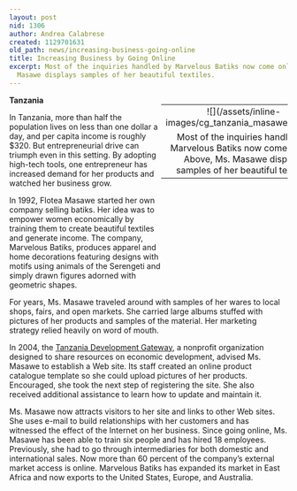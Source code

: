 ```yaml
---
layout: post
nid: 1306
author: Andrea Calabrese
created: 1129701631
old_path: news/increasing-business-going-online
title: Increasing Business by Going Online
excerpt: Most of the inquiries handled by Marvelous Batiks now come online. Above, Ms.
  Masawe displays samples of her beautiful textiles.
---
```


<table align="right" border="0" style="width:229px;height:312px;"><tbody><tr><td align="center" valign="middle">![](/assets/inline-images/cg_tanzania_masawe_01.jpg)</td></tr><tr><td align="center" valign="bottom">Most of the inquiries handled by Marvelous Batiks now come online. Above, Ms. Masawe displays samples of her beautiful textiles.</td></tr></tbody></table>

**Tanzania**

In Tanzania, more than half the population lives on less than one dollar a day, and per capita income is roughly $320. But entrepreneurial drive can triumph even in this setting. By adopting high-tech tools, one entrepreneur has increased demand for her products and watched her business grow.

In 1992, Flotea Masawe started her own company selling batiks. Her idea was to empower women economically by training them to create beautiful textiles and generate income. The company, Marvelous Batiks, produces apparel and home decorations featuring designs with motifs using animals of the Serengeti and simply drawn figures adorned with geometric shapes.

For years, Ms. Masawe traveled around with samples of her wares to local shops, fairs, and open markets. She carried large albums stuffed with pictures of her products and samples of the material. Her marketing strategy relied heavily on word of mouth.

In 2004, the [Tanzania Development Gateway](http://www.tanzaniagateway.org/ "Tanzania CG"), a nonprofit organization designed to share resources on economic development, advised Ms. Masawe to establish a Web site. Its staff created an online product catalogue template so she could upload pictures of her products. Encouraged, she took the next step of registering the site. She also received additional assistance to learn how to update and maintain it.

Ms. Masawe now attracts visitors to her site and links to other Web sites. She uses e-mail to build relationships with her customers and has witnessed the effect of the Internet on her business. Since going online, Ms. Masawe has been able to train six people and has hired 18 employees. Previously, she had to go through intermediaries for both domestic and international sales. Now more than 60 percent of the company’s external market access is online. Marvelous Batiks has expanded its market in East Africa and now exports to the United States, Europe, and Australia.
